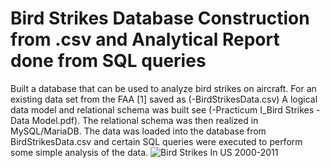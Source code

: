 # Bird Strikes Database Construction from .csv and Analytical Report done from SQL queries
Built a database that can be used to analyze bird strikes on aircraft. For an existing data set from the FAA [1] saved as (-BirdStrikesData.csv)
A logical data model and relational schema  was built see (-Practicum I_Bird Strikes - Data Model.pdf). The relational schema was then realized in MySQL/MariaDB. The data was loaded into the database from BirdStrikesData.csv and certain SQL queries were executed to perform some simple analysis of the data.
![Bird Strikes In US 2000-2011](https://user-images.githubusercontent.com/12701155/224241102-445d97d8-6b08-4442-80b5-e1c008245a46.png)
